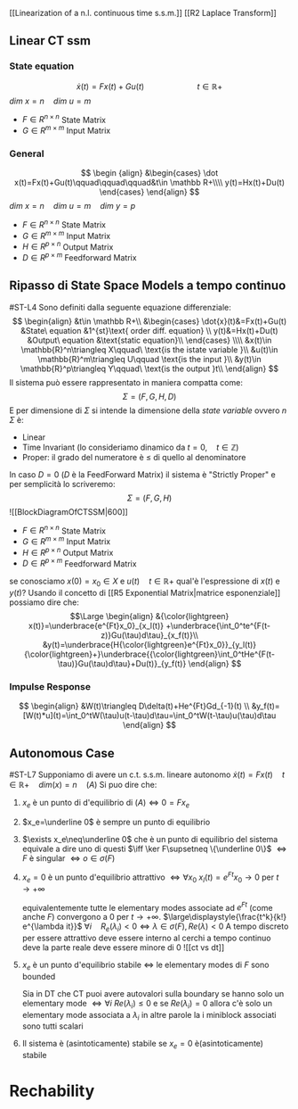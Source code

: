 [[Linearization of a n.l. continuous time s.s.m.]] [[R2 Laplace Transform]]
## Linear CT ssm
### State equation
$$
\dot x(t)=Fx(t)+Gu(t)\qquad\qquad\qquad t\in \mathbb R+
$$
$dim\ x=n\quad dim\ u=m$  
- $F\in R^{n\times n}$ State Matrix
- $G\in R^{m\times m}$ Input Matrix
### General
$$
\begin {align}
&\begin{cases}
\dot x(t)=Fx(t)+Gu(t)\qquad\qquad\qquad&t\in \mathbb R+\\\\
y(t)=Hx(t)+Du(t)
\end{cases}
\end{align}
$$
$dim\ x=n\quad dim\ u=m\quad dim\ y=p\quad$ 
- $F\in R^{n\times n}$ State Matrix
- $G\in R^{m\times m}$ Input Matrix
- $H\in R^{p\times n}$ Output Matrix
- $D\in R^{p\times m}$ Feedforward Matrix



## Ripasso di State Space Models a tempo continuo
#ST-L4
Sono definiti dalla seguente equazione differenziale:
$$
\begin{align}
&t\in \mathbb R+\\
&\begin{cases}
\dot{x}(t)&=Fx(t)+Gu(t) &State\ equation &1^{st}\text{ order diff. equation} \\
y(t)&=Hx(t)+Du(t)   &Output\ equation    &\text{static equation}\\
\end{cases}
\\\\
&x(t)\in \mathbb{R}^n\triangleq X\qquad\ \text{is the istate variable }\\
&u(t)\in \mathbb{R}^m\triangleq U\qquad \text{is the input }\\
&y(t)\in \mathbb{R}^p\triangleq Y\qquad\ \text{is the output }t\\
\end{align}
$$
Il sistema può essere rappresentato in maniera compatta come:
$$
\Sigma=(F,G,H,D)
$$
E per dimensione di $\Sigma$ si intende la dimensione della *state variable* ovvero $n$
$\Sigma$ è:
- Linear
- Time Invariant (lo consideriamo dinamico da $t=0,\quad t\in \mathbb{Z}$)
- Proper: il grado del numeratore è $\leq$ di quello al denominatore

In caso $D=0$ ($D$ è la FeedForward Matrix) il sistema è "Strictly Proper" e per semplicità lo scriveremo:
$$
\Sigma=(F,G,H)
$$
![[BlockDiagramOfCTSSM|600]]
- $F\in R^{n\times n}$ State Matrix
- $G\in R^{m\times m}$ Input Matrix
- $H\in R^{p\times n}$ Output Matrix
- $D\in R^{p\times m}$ Feedforward Matrix

se conosciamo $x(0)=x_0\in X$ e $u(t)\quad t\in \mathbb R+$ qual'è l'espressione di $x(t)$ e $y(t)$?
Usando il concetto di [[R5 Exponential Matrix|matrice esponenziale]] possiamo dire che:
$$\Large
\begin{align}
&{\color{lightgreen} x(t)}=\underbrace{e^{Ft}x_0}_{x_l(t)}
+\underbrace{\int_0^te^{F(t-z)}Gu(\tau)d\tau}_{x_f(t)}\\
&y(t)=\underbrace{H{\color{lightgreen}e^{Ft}x_0}}_{y_l(t)}
{\color{lightgreen}+}\underbrace{{\color{lightgreen}\int_0^tHe^{F(t-\tau)}Gu(\tau)d\tau}+Du(t)}_{y_f(t)}
\end{align}
$$

### Impulse Response
$$
\begin{align}
&W(t)\triangleq D\delta(t)+He^{Ft}Gd_{-1}(t) \\
&y_f(t)=[W(t)*u](t)=\int_0^tW(\tau)u(t-\tau)d\tau=\int_0^tW(t-\tau)u(\tau)d\tau
\end{align}
$$

## Autonomous Case
#ST-L7 
Supponiamo di avere un c.t. s.s.m. lineare autonomo
$\dot x(t)=Fx(t)\quad t\in \mathbb R+\quad dim(x)=n\quad (A)$
Si puo dire che:
1. $x_e$ è un punto di d'equilibrio di $(A)\iff0=Fx_e$ 
2. $x_e=\underline 0$ è sempre un punto di equilibrio
3. $\exists x_e\neq\underline 0$ che è un punto di equilibrio del sistema
	equivale a dire uno di questi
	$\iff \ker F\supsetneq \{\underline 0\}$
	$\iff F$ è singular
	$\iff o\in \sigma(F)$    
4. $x_e=0$ è un punto d'equilibrio attrattivo $\iff \forall x_0\ x_l(t)=e^{Ft}x_0\rightarrow 0$ per $t\to+\infty$ 
	
	equivalentemente tutte le elementary modes associate ad $e^{Ft}$ (come anche $F$)  convergono a $0$ per $t\to+\infty$.
	$\large\displaystyle{\frac{t^k}{k!} e^{\lambda it}}$  $\forall i\quad R_e(\lambda_i)<0\iff\lambda\in\sigma(F), Re(\lambda)<0$
	A tempo discreto  per essere attrattivo deve essere interno al cerchi a tempo continuo deve la parte reale deve essere minore di $0$ ![[ct vs dt]]
5. $x_e$ è un punto d'equilibrio stabile $\iff$ le elementary modes di $F$ sono bounded
	
	Sia in DT che CT puoi avere autovalori sulla boundary se hanno solo un elementary mode
	$\iff \forall i\ Re(\lambda_i)\leq 0$  e se $Re(\lambda_i)=0$ allora c'è solo un elementary mode associata a $\lambda_i$ in altre parole la i miniblock associati sono tutti scalari
6. Il sistema è (asintoticamente) stabile se $x_e=0$ è(asintoticamente) stabile

# Rechability
